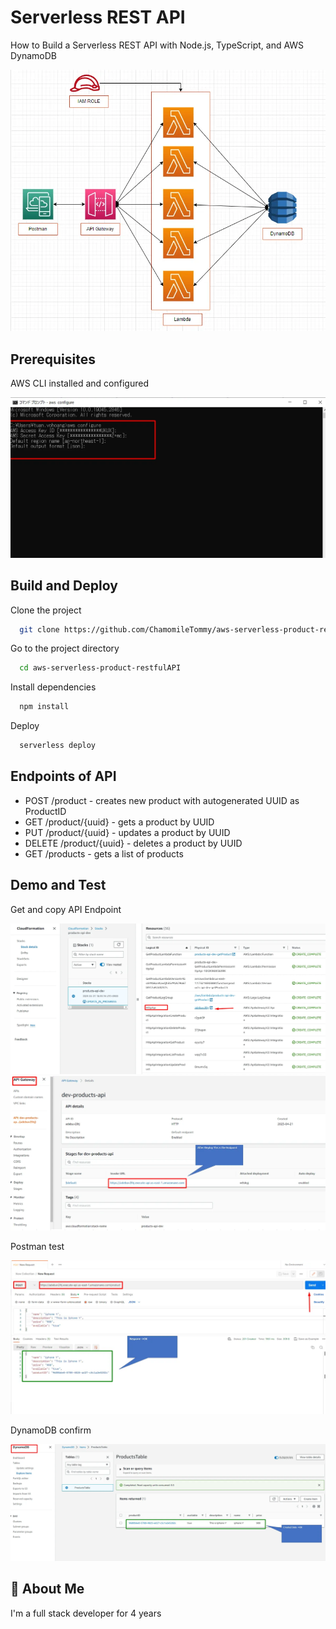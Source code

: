 # Serverless REST API

How to Build a Serverless REST API with Node.js, TypeScript, and AWS DynamoDB

![My Image](./picture/architecture.png)

## Prerequisites

AWS CLI installed and configured

![My Image](./picture/awsconfigure.png)

## Build and Deploy

Clone the project

```bash
  git clone https://github.com/ChamomileTommy/aws-serverless-product-restfulAPI.git
```

Go to the project directory

```bash
  cd aws-serverless-product-restfulAPI
```

Install dependencies

```bash
  npm install
```

Deploy

```bash
  serverless deploy
```

## Endpoints of API

- POST /product - creates new product with autogenerated UUID as ProductID
- GET /product/{uuid} - gets a product by UUID
- PUT /product/{uuid} - updates a product by UUID
- DELETE /product/{uuid} - deletes a product by UUID
- GET /products - gets a list of products

## Demo and Test

Get and copy API Endpoint

![My Image](./picture/resourceAPI.png)
![My Image](./picture/endpoint.png)

Postman test

![My Image](./picture/postman.png)

DynamoDB confirm

![My Image](./picture/dynamo.png)

## 🚀 About Me

I'm a full stack developer for 4 years
